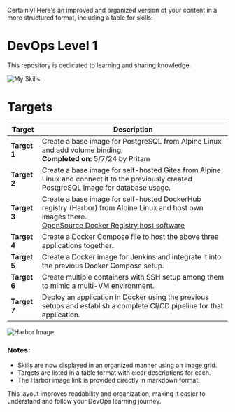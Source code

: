 Certainly! Here's an improved and organized version of your content in a more structured format, including a table for skills:

# DevOps Level 1
This repository is dedicated to learning and sharing knowledge.

![My Skills](https://go-skill-icons.vercel.app/api/icons?i=linux,docker,kubernetes,bash,postgres,git,github,gitea,jenkins,harbor,vscode&perline=6)

# Targets
| Target | Description |
|--------|-------------|
| **Target 1** | Create a base image for PostgreSQL from Alpine Linux and add volume binding. <br> **Completed on:** 5/7/24 by Pritam |
| **Target 2** | Create a base image for self-hosted Gitea from Alpine Linux and connect it to the previously created PostgreSQL image for database usage. |
| **Target 3** | Create a base image for self-hosted DockerHub registry (Harbor) from Alpine Linux and host own images there. <br> [OpenSource Docker Registry host software](https://github.com/goharbor/harbor) |
| **Target 4** | Create a Docker Compose file to host the above three applications together. |
| **Target 5** | Create a Docker image for Jenkins and integrate it into the previous Docker Compose setup. |
| **Target 6** | Create multiple containers with SSH setup among them to mimic a multi-VM environment. |
| **Target 7** | Deploy an application in Docker using the previous setups and establish a complete CI/CD pipeline for that application. |

![Harbor Image](https://github.com/DevOpsBrothers/DevOps_level_1/assets/49076359/760b3999-5642-49b2-9f7c-02d20c4ae941)

### Notes:
- Skills are now displayed in an organized manner using an image grid.
- Targets are listed in a table format with clear descriptions for each.
- The Harbor image link is provided directly in markdown format.

This layout improves readability and organization, making it easier to understand and follow your DevOps learning journey.
